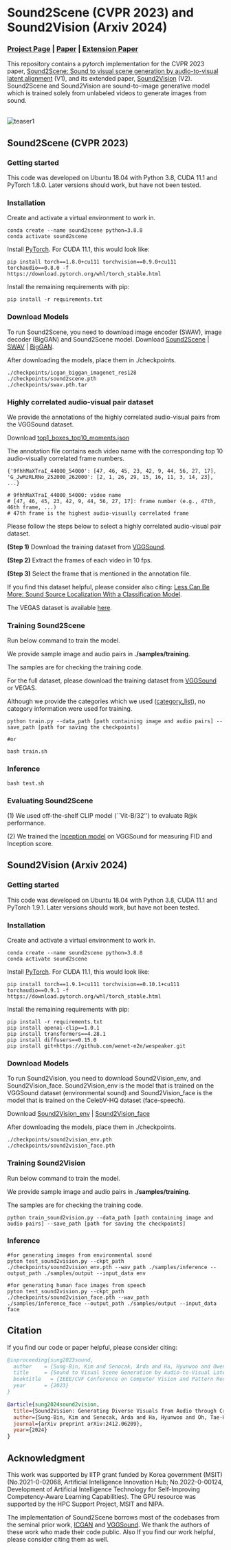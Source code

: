 # Sound2Scene (CVPR 2023) and Sound2Vision (Arxiv 2024)

### [Project Page](https://sound2scene.github.io/) | [Paper](https://openaccess.thecvf.com/content/CVPR2023/html/Sung-Bin_Sound_to_Visual_Scene_Generation_by_Audio-to-Visual_Latent_Alignment_CVPR_2023_paper.html) | [Extension Paper](https://arxiv.org/abs/2412.06209)
This repository contains a pytorch implementation for the CVPR 2023 paper, [Sound2Scene: Sound to visual scene generation by audio-to-visual latent alignment](https://openaccess.thecvf.com/content/CVPR2023/html/Sung-Bin_Sound_to_Visual_Scene_Generation_by_Audio-to-Visual_Latent_Alignment_CVPR_2023_paper.html) (V1), and its extended paper, [Sound2Vision](https://arxiv.org/abs/2412.06209) (V2). Sound2Scene and Sound2Vision are sound-to-image generative model which is trained solely from unlabeled videos to generate images from sound.<br><br>

![teaser1](https://github.com/postech-ami/Sound2Scene/assets/59387731/9c1a2d37-38e0-4525-9dc2-74002ee4c2e2)

## Sound2Scene (CVPR 2023)
### Getting started
This code was developed on Ubuntu 18.04 with Python 3.8, CUDA 11.1 and PyTorch 1.8.0. Later versions should work, but have not been tested.

### Installation 
Create and activate a virtual environment to work in.
```
conda create --name sound2scene python=3.8.8
conda activate sound2scene
```
Install [PyTorch](https://pytorch.org/). For CUDA 11.1, this would look like:
```
pip install torch==1.8.0+cu111 torchvision==0.9.0+cu111 torchaudio==0.8.0 -f https://download.pytorch.org/whl/torch_stable.html
```

Install the remaining requirements with pip:
```
pip install -r requirements.txt
```

### Download Models
To run Sound2Scene, you need to download image encoder (SWAV), image decoder (BigGAN) and Sound2Scene model.
Download [Sound2Scene](https://drive.google.com/file/d/1MfQo9Y6cBwSo9sYkwj2gG9kNa_1fuaUJ/view?usp=sharing) | [SWAV](https://drive.google.com/file/d/1_DjU6MBZwQTQzNdlktr12eUZszaRvPX5/view?usp=sharing) | [BigGAN](https://drive.google.com/drive/folders/1nlpQ-D2zQNlEWDOKidOV-p4Ny26KHvlb?usp=sharing).

After downloading the models, place them in ./checkpoints.
```
./checkpoints/icgan_biggan_imagenet_res128
./checkpoints/sound2scene.pth
./checkpoints/swav.pth.tar
```

### Highly correlated audio-visual pair dataset
We provide the annotations of the highly correlated audio-visual pairs from the VGGSound dataset.

Download [top1_boxes_top10_moments.json](https://drive.google.com/file/d/1uFht0YV8al9RqMPR2Umn99xWPluOU-UQ/view?usp=drive_link)

The annotation file contains each video name with the corresponding top 10 audio-visually correlated frame numbers.

```
{'9fhhMaXTraI_44000_54000': [47, 46, 45, 23, 42, 9, 44, 56, 27, 17],
'G_JwMzRLRNo_252000_262000': [2, 1, 26, 29, 15, 16, 11, 3, 14, 23], ...}

# 9fhhMaXTraI_44000_54000: video name
# [47, 46, 45, 23, 42, 9, 44, 56, 27, 17]: frame number (e.g., 47th, 46th frame, ...)
# 47th frame is the highest audio-visually correlated frame
```

Please follow the steps below to select a highly correlated audio-visual pair dataset.

**(Step 1)** Download the training dataset from [VGGSound](https://www.robots.ox.ac.uk/~vgg/data/vggsound/).

**(Step 2)** Extract the frames of each video in 10 fps.

**(Step 3)** Select the frame that is mentioned in the annotation file.

If you find this dataset helpful, please consider also citing: 
[Less Can Be More: Sound Source Localization With a Classification Model](https://openaccess.thecvf.com/content/WACV2022/html/Senocak_Less_Can_Be_More_Sound_Source_Localization_With_a_Classification_WACV_2022_paper.html).

The VEGAS dataset is available [here](https://drive.google.com/file/d/1ah2s3m96Nz0MUQX9Z9i4pRsqH89rTtu4/view?usp=drive_link).

### Training Sound2Scene
Run below command to train the model.

We provide sample image and audio pairs in **./samples/training**.

The samples are for checking the training code.

For the full dataset, please download the training dataset from [VGGSound](https://www.robots.ox.ac.uk/~vgg/data/vggsound/) or VEGAS.

Although we provide the categories which we used ([category_list](https://github.com/postech-ami/Sound2Scene/blob/main/samples/categories.txt)), no category information were used for training.
```
python train.py --data_path [path containing image and audio pairs] --save_path [path for saving the checkpoints]

#or

bash train.sh
```

### Inference
```
bash test.sh
```

### Evaluating Sound2Scene
(1) We used off-the-shelf CLIP model (``Vit-B/32'') to evaluate R@k performance.

(2) We trained the [Inception model](https://drive.google.com/file/d/1GbZ25SShTssQ-G5Ynhzsjwz6QkPWWQNm/view?usp=drive_link) on VGGSound for measuring FID and Inception score.


## Sound2Vision (Arxiv 2024)
### Getting started
This code was developed on Ubuntu 18.04 with Python 3.8, CUDA 11.1 and PyTorch 1.9.1. Later versions should work, but have not been tested.

### Installation 
Create and activate a virtual environment to work in.
```
conda create --name sound2scene python=3.8.8
conda activate sound2scene
```
Install [PyTorch](https://pytorch.org/). For CUDA 11.1, this would look like:
```
pip install torch==1.9.1+cu111 torchvision==0.10.1+cu111 torchaudio==0.9.1 -f https://download.pytorch.org/whl/torch_stable.html
```

Install the remaining requirements with pip:
```
pip install -r requirements.txt
pip install openai-clip==1.0.1
pip install transformers==4.28.1
pip install diffusers==0.15.0
pip install git+https://github.com/wenet-e2e/wespeaker.git
```

### Download Models

To run Sound2Vision, you need to download Sound2Vision_env, and Sound2Vision_face.
Sound2Vision_env is the model that is trained on the VGGSound dataset (environmental sound) and Sound2Vision_face is the model that is trained on the CelebV-HQ dataset (face-speech).

Download [Sound2Vision_env](https://drive.google.com/file/d/1npdSAOHINI1MU5I365ylMl151GmmKkxB/view?usp=sharing) | [Sound2Vision_face](https://drive.google.com/file/d/1_klp5z8IWn0eZyh-nqX5KEoQlfLDcVEp/view?usp=sharing)

After downloading the models, place them in ./checkpoints.
```
./checkpoints/sound2vision_env.pth
./checkpoints/sound2vision_face.pth
```

### Training Sound2Vision
Run below command to train the model.

We provide sample image and audio pairs in **./samples/training**.

The samples are for checking the training code.
```
python train_sound2vision.py --data_path [path containing image and audio pairs] --save_path [path for saving the checkpoints]
```

### Inference
```
#for generating images from environmental sound
pyton test_sound2vision.py --ckpt_path ./checkpoints/sound2vision_env.pth --wav_path ./samples/inference --output_path ./samples/output --input_data env

#for generating human face images from speech
pyton test_sound2vision.py --ckpt_path ./checkpoints/sound2vision_face.pth --wav_path ./samples/inference_face --output_path ./samples/output --input_data face
```


## Citation
If you find our code or paper helpful, please consider citing:
````BibTeX
@inproceeding{sung2023sound,
  author    = {Sung-Bin, Kim and Senocak, Arda and Ha, Hyunwoo and Owens, Andrew and Oh, Tae-Hyun},
  title     = {Sound to Visual Scene Generation by Audio-to-Visual Latent Alignment},
  booktitle   = {IEEE/CVF Conference on Computer Vision and Pattern Recognition (CVPR)},
  year      = {2023}
}
````

````BibTeX
@article{sung2024sound2vision,
  title={Sound2Vision: Generating Diverse Visuals from Audio through Cross-Modal Latent Alignment},
  author={Sung-Bin, Kim and Senocak, Arda and Ha, Hyunwoo and Oh, Tae-Hyun},
  journal={arXiv preprint arXiv:2412.06209},
  year={2024}
}
````

## Acknowledgment
This work was supported by IITP grant funded by Korea government (MSIT) (No.2021-0-02068, Artificial Intelligence Innovation Hub; No.2022-0-00124, Development of Artificial Intelligence Technology for Self-Improving Competency-Aware Learning Capabilities). The GPU resource was supported by the HPC Support Project, MSIT and NIPA.

The implementation of Sound2Scene borrows most of the codebases from the seminal prior work, [ICGAN](https://github.com/facebookresearch/ic_gan) and [VGGSound](https://github.com/hche11/VGGSound).
We thank the authors of these work who made their code public. Also If you find our work helpful, please consider citing them as well.
